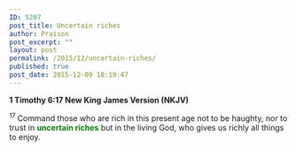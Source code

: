 ```yaml
---
ID: 5207
post_title: Uncertain riches
author: Praison
post_excerpt: ""
layout: post
permalink: /2015/12/uncertain-riches/
published: true
post_date: 2015-12-09 18:19:47
---
```

<strong><span class="passage-display-bcv">1 Timothy 6:17
</span><span class="passage-display-version">New King James Version (NKJV)</span></strong>

<span class="text 1Tim-6-17"><sup class="versenum">17 </sup>Command those who are rich in this present age not to be haughty, nor to trust in <span style="color: #008000;"><strong>uncertain riches</strong></span> but in the living God, who gives us richly all things to enjoy.</span>